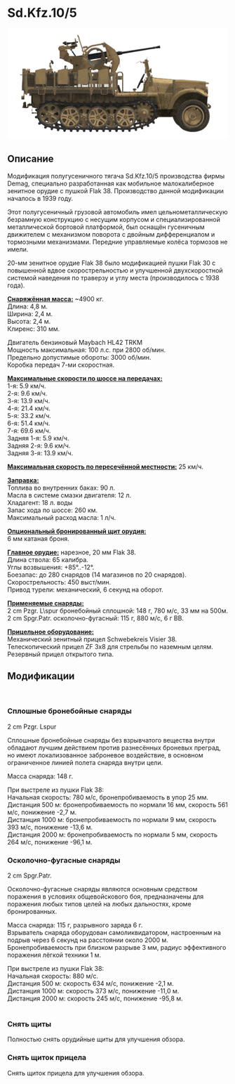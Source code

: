 # Sd.Kfz.10/5  
  
![_sdkfz10-5](../images/_sdkfz10-5.png)  
  
## Описание  
  
Модификация полугусеничного тягача Sd.Kfz.10/5 производства фирмы Demag, специально разработанная как мобильное малокалиберное зенитное орудие с пушкой Flak 38. Производство данной модификации началось в 1939 году.  
  
Этот полугусеничный грузовой автомобиль имел цельнометаллическую безрамную конструкцию с несущим корпусом и специализированной металлической бортовой платформой, был оснащён гусеничным движителем с механизмом поворота с двойным дифференциалом и тормозными механизмами. Передние управляемые колёса тормозов не имели.  
  
20-мм зенитное орудие Flak 38 было модификацией пушки Flak 30 c повышенной вдвое скорострельностью и улучшенной двухскоростной системой наведения по траверзу и углу места (производилось с 1938 года).  
  
<b><u>Снаряжённая масса:</u></b> ~4900 кг.  
Длина: 4,8 м.  
Ширина: 2,4 м.  
Высота: 2,4 м.  
Клиренс: 310 мм.  
  
Двигатель бензиновый Maybach HL42 TRKM  
Мощность максимальная: 100 л.с. при 2800 об/мин.  
Предельно допустимые обороты: 3000 об/мин.  
Коробка передач 7-ми скоростная.  
  
<b><u>Максимальные скорости по шоссе на передачах:</u></b>  
1-я: 5.9 км/ч.  
2-я: 9.6 км/ч.  
3-я: 13.9 км/ч.  
4-я: 21.4 км/ч.  
5-я: 33.2 км/ч.  
6-я: 51.4 км/ч.  
7-я: 69.6 км/ч.  
Задняя 1-я: 5.9 км/ч.  
Задняя 2-я: 9.6 км/ч.  
Задняя 3-я: 13.9 км/ч.  
  
<b><u>Максимальная скорость по пересечённой местности:</u></b> 25 км/ч.  
  
<b><u>Заправка:</u></b>  
Топлива во внутренних баках: 90 л.  
Масла в системе смазки двигателя: 12 л.  
Хладагент: 18 л. воды  
Запас хода по шоссе: 260 км.  
Максимальный расход масла: 1 л/ч.  
  
<b><u>Опциональный бронированный щит орудия:</u></b>  
6 мм катаная броня.  
  
<b><u>Главное орудие:</u></b> нарезное, 20 мм Flak 38.  
Длина ствола: 65 калибра.  
Углы возвышения: +85°..-12°.  
Боезапас: до 280 снарядов (14 магазинов по 20 снарядов).  
Скорострельность: 450 выст/мин.  
Привод турели: механический, 6 секунд на оборот.  
  
<b><u>Применяемые снаряды: </u></b>  
2 cm Pzgr. L\spur бронебойный сплошной: 148 г, 780 м/с, 33 мм на 500м.  
2 cm Spgr.Patr. осколочно-фугасный: 115 г, 880 м/с, 6 г ВВ.  
  
<b><u>Прицельное оборудование:</u></b>  
Механический зенитный прицел Schwebekreis Visier 38.  
Телескопический прицел ZF 3x8 для стрельбы по наземным целям.  
Резервный прицел открытого типа.  
  
## Модификации  
  ﻿
  
### Сплошные бронебойные снаряды  
  
2 cm Pzgr. Lspur  
  
Сплошные бронебойные снаряды без взрывчатого вещества внутри обладают лучшим действием против разнесённых броневых преград, но имеют локализованное заброневое воздействие, в основном ограниченное линией полета снаряда внутри цели.  
  
Масса снаряда: 148 г.  
  
При выстреле из пушки Flak 38:  
Начальная скорость: 780 м/с, бронепробиваемость в упор 25 мм.  
Дистанция 500 м: бронепробиваемость по нормали 16 мм, скорость 561 м/с, понижение -2,7 м.  
Дистанция 1000 м: бронепробиваемость по нормали 9 мм, скорость 393 м/с, понижение -13,6 м.  
Дистанция 2000 м: бронепробиваемость по нормали 5 мм, скорость 264 м/с, понижение -96,1 м.  ﻿
  
### Осколочно-фугасные снаряды  
  
2 cm Spgr.Patr.  
  
Осколочно-фугасные снаряды являются основным средством поражения в условиях общевойскового боя, предназначены для поражения любых типов целей на любых дальностях, кроме бронированных.  
  
Масса снаряда: 115 г, разрывного заряда 6 г.  
Взрыватель снаряда оборудован самоликвидатором, настроенным на подрыв через 6 секунд на расстоянии около 2000 м.  
Бронепробиваемость при близком разрыве 3 мм, радиус эффективного поражения лёгкой техники 1 м.  
  
При выстреле из пушки Flak 38:  
Начальная скорость: 880 м/с.  
Дистанция 500 м: скорость 634 м/с, понижение -2,1 м.  
Дистанция 1000 м: скорость 373 м/с, понижение -11,0 м.  
Дистанция 2000 м: скорость 245 м/с, понижение -95,8 м.  
  ﻿
  
### Снять щиты  
  
Полностью снять орудийные щиты для улучшения обзора.  ﻿
  
### Снять щиток прицела  
  
Снять щиток прицела для улучшения обзора.  